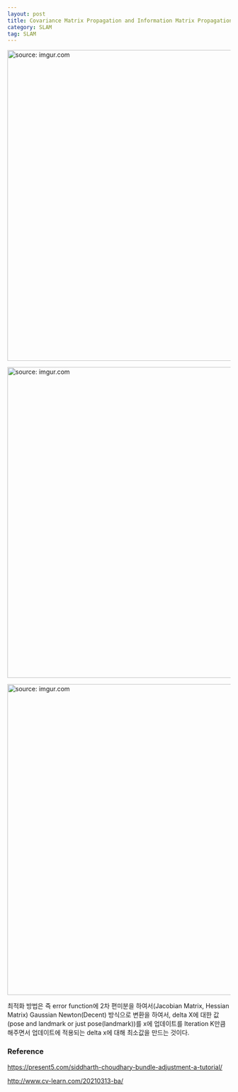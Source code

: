 ```yaml
---
layout: post
title: Covariance Matrix Propagation and Information Matrix Propagation relationship with Gaussian(Normal) Distribution, Optimization
category: SLAM
tag: SLAM
---
```


<a href="https://postimg.cc/3WN1p6rr"><img src="https://i.postimg.cc/ZYFQkt1N/Kakao-Talk-Image-2022-01-09-22-16-27.jpg" width="700px" title="source: imgur.com" /><a>


<a href="https://postimg.cc/ZB2d6wj0"><img src="https://i.postimg.cc/tJCNQfxd/Kakao-Talk-Image-2022-01-09-22-17-42.jpg" width="700px" title="source: imgur.com" /><a>

<a href="https://postimg.cc/T52PsS0t"><img src="https://i.postimg.cc/cCw8vGnG/Kakao-Talk-Image-2022-01-09-22-20-28.jpg" width="700px" title="source: imgur.com" /><a>


최적화 방법은 즉 error function에 2차 편미분을 하여서(Jacobian Matrix, Hessian Matrix) Gaussian Newton(Decent) 방식으로 변환을 하여서, delta X에 대한 값(pose and landmark or just pose(landmark))를 x에 업데이트를 Iteration K만큼 해주면서 업데이트에 적용되는 delta x에 대해 최소값을 만드는 것이다.

### Reference

https://present5.com/siddharth-choudhary-bundle-adjustment-a-tutorial/

http://www.cv-learn.com/20210313-ba/
